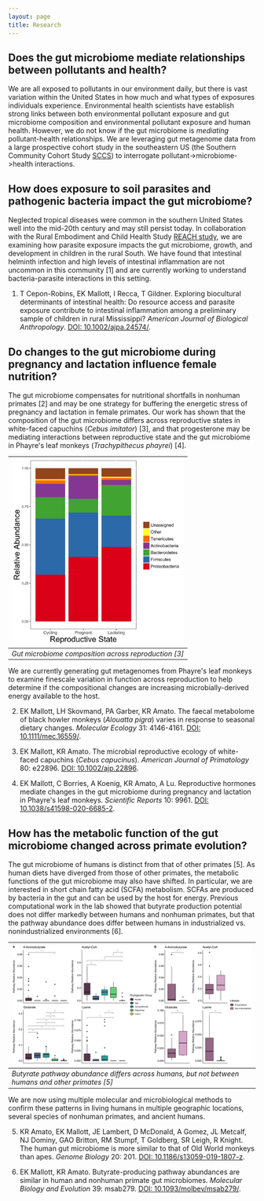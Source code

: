 ```yaml
---
layout: page
title: Research
---
```

## Does the gut microbiome mediate relationships between pollutants and health?
We are all exposed to pollutants in our environment daily, but there is vast variation within the United States in how much and what types of exposures individuals experience. Environmental health scientists have establish strong links between both environmental pollutant exposure and gut microbiome composition and environmental pollutant exposure and human health. However, we do not know if the gut microbiome is *mediating* pollutant-health relationships. We are leveraging gut metagenome data from a large prospective cohort study in the southeastern US (the Southern Community Cohort Study [SCCS](https://southerncommunitystudy.org)) to interrogate pollutant->microbiome->health interactions.

## How does exposure to soil parasites and pathogenic bacteria impact the gut microbiome?
Neglected tropical diseases were common in the southern United States well into the mid-20th century and may still persist today. In collaboration with the Rural Embodiment and Child Health Study [REACH study](https://reachresearch.org), we are examining how parasite exposure impacts the gut microbiome, growth, and development in children in the rural South. We have found that  intestinal helminth infection and high levels of intestinal inflammation are not uncommon in this community [1] and are currently working to understand bacteria-parasite interactions in this setting.

1. T Cepon-Robins, EK Mallott, I Recca, T Gildner. Exploring biocultural determinants of intestinal health: Do resource access and parasite exposure contribute to intestinal inflammation among a preliminary sample of children in rural Mississippi? *American Journal of Biological Anthropology*. [DOI: 10.1002/ajpa.24574/](https://doi.org/10.1002/ajpa.24574).

## Do changes to the gut microbiome during pregnancy and lactation influence female nutrition?
The gut microbiome compensates for nutritional shortfalls in nonhuman primates [2] and may be one strategy for buffering the energetic stress of pregnancy and lactation in female primates. Our work has shown that the composition of the gut microbiome differs across reproductive states in white-faced capuchins (*Cebus imitator*) [3], and that progesterone may be mediating interactions between reproductive state and the gut microbiome in Phayre's leaf monkeys (*Trachypithecus phayrei*) [4].

|<img src="/images/microbe_comp_repro_af_nochloro.jpg" alt="Stacked bar chart showing the differences in the relative abundance of phyla of bacteria between cycling, pregnant, and lactating females" width=350>|
|:--|
|*Gut microbiome composition across reproduction [3]*|

We are currently generating gut metagenomes from Phayre's leaf monkeys to examine finescale variation in function across reproduction to help determine if the compositional changes are increasing microbially-derived energy available to the host.

2. EK Mallott, LH Skovmand, PA Garber, KR Amato. The faecal metabolome of black howler monkeys (*Alouatta pigra*) varies in response to seasonal dietary changes. *Molecular Ecology* 31: 4146-4161. [DOI: 10.1111/mec.16559/](https://doi.org/10.1111/mec.16559).

3. EK Mallott, KR Amato. The microbial reproductive ecology of white-faced capuchins (*Cebus capucinus*). *American Journal of Primatology* 80: e22896. [DOI: 10.1002/ajp.22896](https://doi.org/10.1002/ajp.22896).

4. EK Mallott, C Borries, A Koenig, KR Amato, A Lu. Reproductive hormones mediate changes in the gut microbiome during pregnancy and lactation in Phayre's leaf monkeys. *Scientific Reports* 10: 9961. [DOI: 10.1038/s41598-020-6685-2](https://doi.org/10.1038/s41598-020-6685-2).

## How has the metabolic function of the gut microbiome changed across primate evolution?
The gut microbiome of humans is distinct from that of other primates [5]. As human diets have diverged from those of other primates, the metabolic functions of the gut microbiome may also have shifted. In particular, we are interested in short chain fatty acid (SCFA) metabolism. SCFAs are produced by bacteria in the gut and can be used by the host for energy. Previous computational work in the lab showed that butyrate production potential does not differ markedly between humans and nonhuman primates, but that the pathway abundance does differ between humans in industrialized vs. nonindustrialized environments [6].  

|<img src="/images/figure3.jpg" alt="Stacked bar chart showing the differences in the relative abundance of phyla of bacteria between cycling, pregnant, and lactating females" width=100%>|
|:--|
|*Butyrate pathway abundance differs across humans, but not between humans and other primates [5]*|

We are now using multiple molecular and microbiological methods to confirm these patterns in living humans in multiple geographic locations, several species of nonhuman primates, and ancient humans.

5. KR Amato, EK Mallott, JE Lambert, D McDonald, A Gomez, JL Metcalf, NJ Dominy, GAO Britton, RM Stumpf, T Goldberg, SR Leigh, R Knight. The human gut microbiome is more similar to that of Old World monkeys than apes. *Genome Biology* 20: 201. [DOI: 10.1186/s13059-019-1807-z](https://doi.org/10.1186/s13059-019-1807-z).

6. EK Mallott, KR Amato. Butyrate-producing pathway abundances are similar in human and nonhuman primate gut microbiomes. *Molecular Biology and Evolution* 39: msab279. [DOI: 10.1093/molbev/msab279/](https://doi.org/10.1093/molbev/msab279).
